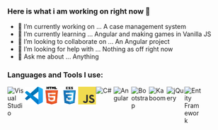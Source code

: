 ### Here is what i am working on right now 👋


- 🔭 I’m currently working on  ... A case management system
- 🌱 I’m currently learning  ... Angular and making games in Vanilla JS 
- 👯 I’m looking to collaborate on ...  An Angular project
- 🤔 I’m looking for help with ... Nothing as off right now
- 💬 Ask me about ... Anything

 
### Languages and Tools I use:

<img align="left" alt="Visual Studio" width="40px" src="https://visualstudio.microsoft.com/wp-content/uploads/2019/06/BrandVisualStudioWin2019-3.svg" />
<img align="left" alt="Visual Studio Code" width="40px" src="https://raw.githubusercontent.com/github/explore/80688e429a7d4ef2fca1e82350fe8e3517d3494d/topics/visual-studio-code/visual-studio-code.png" />
<img align="left" alt="HTML5" width="40px" src="https://raw.githubusercontent.com/github/explore/80688e429a7d4ef2fca1e82350fe8e3517d3494d/topics/html/html.png" />
<img align="left" alt="CSS3" width="40px" src="https://raw.githubusercontent.com/github/explore/80688e429a7d4ef2fca1e82350fe8e3517d3494d/topics/css/css.png" />
<img align="left" alt="JavaScript" width="40px" src="https://raw.githubusercontent.com/github/explore/80688e429a7d4ef2fca1e82350fe8e3517d3494d/topics/javascript/javascript.png" />
<img align="left" alt="C#" width="40px" src="https://seeklogo.com/images/C/c-sharp-c-logo-02F17714BA-seeklogo.com.png" />
<img align="left" alt="Angular" width="40px" src="https://cdn.icon-icons.com/icons2/2699/PNG/512/angular_logo_icon_169595.png" />
<img align="left" alt="Bootstrap" width="40px" src="https://cdn-icons-png.flaticon.com/512/5968/5968672.png"/>
<img align="left" alt="Kaboom" width="40px" src="https://raw.githubusercontent.com/replit/kaboom/HEAD/kaboom.png"/>
<img align="left" alt="jQuery" width="40px" src="https://androidstandard.com/swe/wp-content/uploads/2019/12/Vad-ar-jQuery-Lar-kanna-definitionen-av-jQuery-och-dess.gif"/>
<img align="left" alt="Entity Framework" width="40px" src="https://aspnetboilerplate.com/images/logos/tools/ef.png"/>

<br />
<br />
<br />